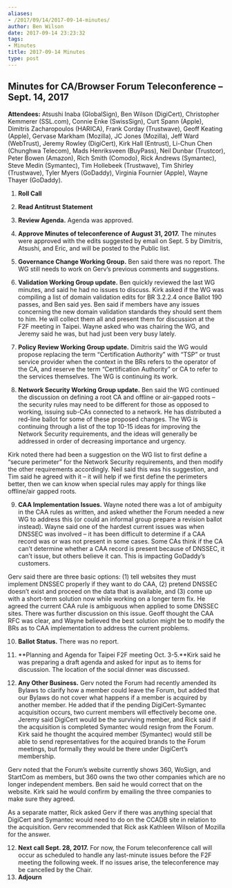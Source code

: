 ```yaml
---
aliases:
- /2017/09/14/2017-09-14-minutes/
author: Ben Wilson
date: 2017-09-14 23:23:32
tags:
- Minutes
title: 2017-09-14 Minutes
type: post
---
```


## Minutes for CA/Browser Forum Teleconference – Sept. 14, 2017

**Attendees:** Atsushi Inaba (GlobalSign), Ben Wilson (DigiCert), Christopher Kemmerer (SSL.com), Connie Enke (SwissSign), Curt Spann (Apple), Dimitris Zacharopoulos (HARICA), Frank Corday (Trustwave), Geoff Keating (Apple), Gervase Markham (Mozilla), JC Jones (Mozilla), Jeff Ward (WebTrust), Jeremy Rowley (DigiCert), Kirk Hall (Entrust), Li-Chun Chen (Chunghwa Telecom), Mads Henriksveen (BuyPass), Neil Dunbar (Trustcor), Peter Bowen (Amazon), Rich Smith (Comodo), Rick Andrews (Symantec), Steve Medin (Symantec), Tim Hollebeek (Trustwave), Tim Shirley (Trustwave), Tyler Myers (GoDaddy), Virginia Fournier (Apple), Wayne Thayer (GoDaddy).  

1. **Roll Call**

1. **Read Antitrust Statement**

1. **Review Agenda.** Agenda was approved.

1. **Approve Minutes of teleconference of August 31, 2017.** The minutes were approved with the edits suggested by email on Sept. 5 by Dimitris, Atsushi, and Eric, and will be posted to the Public list.

1. **Governance Change Working Group.** Ben said there was no report. The WG still needs to work on Gerv’s previous comments and suggestions.

1. **Validation Working Group update.** Ben quickly reviewed the last WG minutes, and said he had no issues to discuss. Kirk asked if the WG was compiling a list of domain validation edits for BR 3.2.2.4 once Ballot 190 passes, and Ben said yes. Ben said if members have any issues concerning the new domain validation standards they should sent them to him. He will collect them all and present them for discussion at the F2F meeting in Taipei. Wayne asked who was chairing the WG, and Jeremy said he was, but had just been very busy lately.

1. **Policy Review Working Group update.** Dimitris said the WG would propose replacing the term “Certification Authority” with “TSP” or trust service provider when the context in the BRs refers to the operator of the CA, and reserve the term “Certification Authority” or CA to refer to the services themselves. The WG is continuing its work.

1. **Network Security Working Group update.** Ben said the WG continued the discussion on defining a root CA and offline or air-gapped roots – the security rules may need to be different for those as opposed to working, issuing sub-CAs connected to a network. He has distributed a red-line ballot for some of these proposed changes. The WG is continuing through a list of the top 10-15 ideas for improving the Network Security requirements, and the ideas will generally be addressed in order of decreasing importance and urgency.

Kirk noted there had been a suggestion on the WG list to first define a “secure perimeter” for the Network Security requirements, and then modify the other requirements accordingly. Neil said this was his suggestion, and Tim said he agreed with it – it will help if we first define the perimeters better, then we can know when special rules may apply for things like offline/air gapped roots.

9. **CAA Implementation Issues.** Wayne noted there was a lot of ambiguity in the CAA rules as written, and asked whether the Forum needed a new WG to address this (or could an informal group prepare a revision ballot instead). Wayne said one of the hardest current issues was when DNSSEC was involved – it has been difficult to determine if a CAA record was or was not present in some cases. Some CAs think if the CA can’t determine whether a CAA record is present because of DNSSEC, it can’t issue, but others believe it can. This is impacting GoDaddy’s customers.

Gerv said there are three basic options: (1) tell websites they must implement DNSSEC properly if they want to do CAA, (2) pretend DNSSEC doesn’t exist and proceed on the data that is available, and (3) come up with a short-term solution now while working on a longer term fix. He agreed the current CAA rule is ambiguous when applied to some DNSSEC sites. There was further discussion on this issue. Geoff thought the CAA RFC was clear, and Wayne believed the best solution might be to modify the BRs as to CAA implementation to address the current problems.

10. **Ballot Status.** There was no report.

01. \*\*Planning and Agenda for Taipei F2F meeting Oct. 3-5.\*\*Kirk said he was preparing a draft agenda and asked for input as to items for discussion. The location of the social dinner was discussed.

01. **Any Other Business.** Gerv noted the Forum had recently amended its Bylaws to clarify how a member could leave the Forum, but added that our Bylaws do not cover what happens if a member is acquired by another member. He added that if the pending DigiCert-Symantec acquisition occurs, two current members will effectively become one. Jeremy said DigiCert would be the surviving member, and Rick said if the acquisition is completed Symantec would resign from the Forum. Kirk said he thought the acquired member (Symantec) would still be able to send representatives for the acquired brands to the Forum meetings, but formally they would be there under DigiCert’s membership.

Gerv noted that the Forum’s website currently shows 360, WoSign, and StartCom as members, but 360 owns the two other companies which are no longer independent members. Ben said he would correct that on the website. Kirk said he would confirm by emailing the three companies to make sure they agreed.

As a separate matter, Rick asked Gerv if there was anything special that DigiCert and Symantec would need to do on the CCADB site in relation to the acquisition. Gerv recommended that Rick ask Kathleen Wilson of Mozilla for the answer.

12. **Next call Sept. 28, 2017.** For now, the Forum teleconference call will occur as scheduled to handle any last-minute issues before the F2F meeting the following week. If no issues arise, the teleconference may be cancelled by the Chair.
01. **Adjourn**